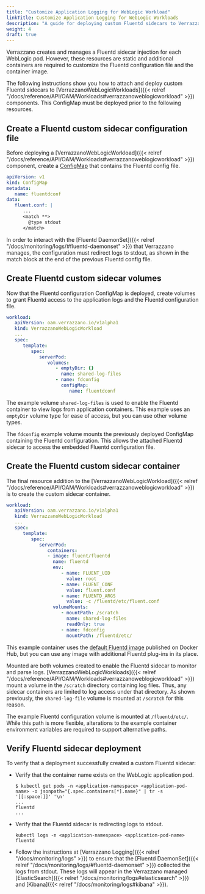 ```yaml
---
title: "Customize Application Logging for WebLogic Workload"
linkTitle: Customize Application Logging for WebLogic Workloads
description: "A guide for deploying custom Fluentd sidecars to VerrazzanoWebLogicWorkload components"
weight: 4
draft: true
---
```


Verrazzano creates and manages a Fluentd sidecar injection for each WebLogic pod.
However, these resources are static and additional containers are required to customize the Fluentd configuration file and the container image.

The following instructions show you how to attach and deploy custom Fluentd sidecars to [VerrazzanoWebLogicWorkloads]({{< relref "/docs/reference/API/OAM/Workloads#verrazzanoweblogicworkload" >}}) components.
This ConfigMap must be deployed prior to the following resources.

## Create a Fluentd custom sidecar configuration file

Before deploying a [VerrazzanoWebLogicWorkload]({{< relref "/docs/reference/API/OAM/Workloads#verrazzanoweblogicworkload" >}}) component, create a [ConfigMap](https://kubernetes.io/docs/concepts/configuration/configmap/) that contains the Fluentd config file.
```yaml
apiVersion: v1
kind: ConfigMap
metadata:
   name: fluentdconf
data:
   fluent.conf: |
      ...
      <match **>
        @type stdout
      </match>

```
In order to interact with the [Fluentd DaemonSet]({{< relref "/docs/monitoring/logs/#fluentd-daemonset" >}}) that Verrazzano manages, the configuration must redirect logs to stdout, as shown in the match block at the end of the previous Fluentd config file.

## Create Fluentd custom sidecar volumes

Now that the Fluentd configuration ConfigMap is deployed, create volumes to grant Fluentd access to the application logs and the Fluentd configuration file.
```yaml
workload:
   apiVersion: oam.verrazzano.io/v1alpha1
   kind: VerrazzanoWebLogicWorkload
   ...
   spec:
      template:
         spec:
            serverPod:
               volumes:
                  - emptyDir: {}
                    name: shared-log-files
                  - name: fdconfig
                    configMap:
                       name: fluentdconf

```
The example volume `shared-log-files` is used to enable the Fluentd container to view logs from application containers. This example uses an `emptyDir` volume type for ease of access, but you can use other volume types.

The `fdconfig` example volume mounts the previously deployed ConfigMap containing the Fluentd configuration. This allows the attached Fluentd sidecar to access the embedded Fluentd configuration file.

## Create the Fluentd custom sidecar container

The final resource addition to the [VerrazzanoWebLogicWorkload]({{< relref "/docs/reference/API/OAM/Workloads#verrazzanoweblogicworkload" >}}) is to create the custom sidecar container.

```yaml
workload:
   apiVersion: oam.verrazzano.io/v1alpha1
   kind: VerrazzanoWebLogicWorkload
   ...
   spec:
      template:
         spec:
            serverPod:
               containers:
               - image: fluent/fluentd
                 name: fluentd
                 env:
                    - name: FLUENT_UID
                      value: root
                    - name: FLUENT_CONF
                      value: fluent.conf
                    - name: FLUENTD_ARGS
                      value: -c /fluentd/etc/fluent.conf
                 volumeMounts:
                    - mountPath: /scratch
                      name: shared-log-files
                      readOnly: true
                    - name: fdconfig
                      mountPath: /fluentd/etc/

```

This example container uses the [default Fluentd image](https://hub.docker.com/r/fluent/fluentd/) published on Docker Hub, but you can use any image with additional Fluentd plug-ins in its place.

Mounted are both volumes created to enable the Fluentd sidecar to monitor and parse logs.
[VerrazzanoWebLogicWorkloads]({{< relref "/docs/reference/API/OAM/Workloads#verrazzanoweblogicworkload" >}}) mount a volume in the `/scratch` directory containing log files.
Thus, any sidecar containers are limited to log access under that directory. As shown previously, the `shared-log-file` volume is mounted at `/scratch` for this reason.

The example Fluentd configuration volume is mounted at `/fluentd/etc/`. While this path is more flexible, alterations to the example container environment variables are required to support alternative paths.

## Verify Fluentd sidecar deployment

To verify that a deployment successfully created a custom Fluentd sidecar:
- Verify that the container name exists on the WebLogic application pod.
  ```
  $ kubectl get pods -n <application-namespace> <application-pod-name> -o jsonpath="{.spec.containers[*].name}" | tr -s '[[:space:]]' '\n'
  ...
  fluentd
  ...
  ```
- Verify that the Fluentd sidecar is redirecting logs to stdout.
  ```
  kubectl logs -n <application-namespace> <application-pod-name> fluentd
  ```
- Follow the instructions at [Verrazzano Logging]({{< relref "/docs/monitoring/logs" >}}) to ensure that the [Fluentd DaemonSet]({{< relref "/docs/monitoring/logs/#fluentd-daemonset" >}}) collected the logs from stdout.
  These logs will appear in the Verrazzano managed [ElasticSearch]({{< relref "/docs/monitoring/logs#elasticsearch" >}}) and [Kibana]({{< relref "/docs/monitoring/logs#kibana" >}}).
